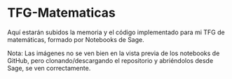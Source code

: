 # TFG-Matematicas
 Aquí estarán subidos la memoria y el código implementado para mi TFG de matemáticas, formado por Notebooks de Sage.

 Nota: Las imágenes no se ven bien en la vista previa de los notebooks de GitHub, pero clonando/descargando el repositorio y abriéndolos desde Sage, se ven correctamente.
